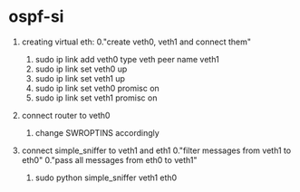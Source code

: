 # ospf-si

1. creating virtual eth:
	0."create veth0, veth1 and connect them"
	1. sudo ip link add veth0 type veth peer name veth1 
	2. sudo ip link set veth0 up
	3. sudo ip link set veth1 up
	4. sudo ip link set veth0 promisc on
	5. sudo ip link set veth1 promisc on

2. connect router to veth0
	1. change SWROPTINS accordingly

3. connect simple_sniffer to veth1 and eth1
	0."filter messages from veth1 to eth0"
	0."pass all messages from eth0 to veth1"
	1. sudo python simple_sniffer veth1 eth0
	
